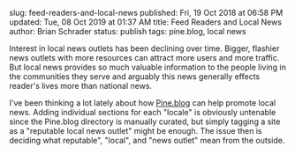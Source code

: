 slug: feed-readers-and-local-news
published: Fri, 19 Oct 2018 at 06:58 PM
updated: Tue, 08 Oct 2019 at 01:37 AM
title: Feed Readers and Local News
author: Brian Schrader
status: publish
tags: pine.blog, local news

Interest in local news outlets has been declining over time. Bigger, flashier news outlets with more resources can attract more users and more traffic. But local news provides so much valuable information to the people living in the communities they serve and arguably this news generally effects reader's lives more than national news.

I've been thinking a lot lately about how [Pine.blog][pine] can help promote local news. Adding individual sections for each "locale" is obviously untenable since the Pine.blog directory is manually curated, but simply tagging a site as a "reputable local news outlet" might be enough. The issue then is deciding what  reputable", "local", and "news outlet" mean from the outside.

[pine]: https://pine.blog/
